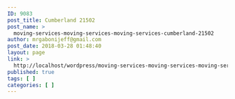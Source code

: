 ```yaml
---
ID: 9083
post_title: Cumberland 21502
post_name: >
  moving-services-moving-services-moving-services-cumberland-21502
author: mrgabonijeff@gmail.com
post_date: 2018-03-28 01:48:40
layout: page
link: >
  http://localhost/wordpress/moving-services-moving-services-moving-services-cumberland-21502/
published: true
tags: [ ]
categories: [ ]
---
```

